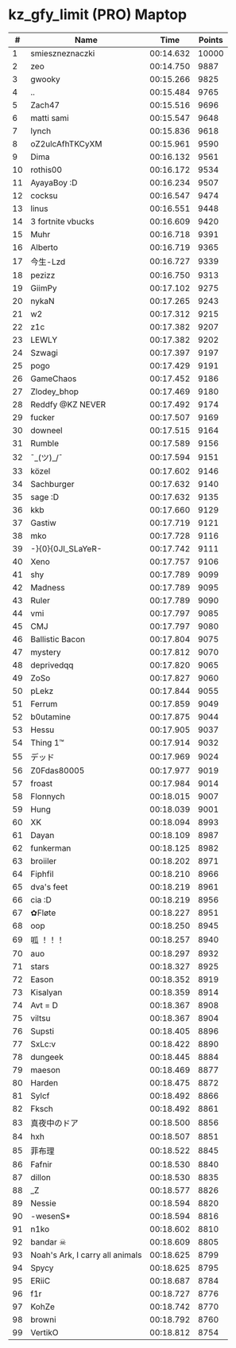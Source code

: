 # kz_gfy_limit (PRO) Maptop

|  # | Name | Time | Points |
|-------------- | -------------- | -------------- | -------------- | 
| 1 | smieszneznaczki | 00:14.632 | 10000 | 
| 2 | zeo | 00:14.750 | 9887 | 
| 3 | gwooky | 00:15.266 | 9825 | 
| 4 | .. | 00:15.484 | 9765 | 
| 5 | Zach47 | 00:15.516 | 9696 | 
| 6 | matti sami | 00:15.547 | 9648 | 
| 7 | lynch | 00:15.836 | 9618 | 
| 8 | oZ2ulcAfhTKCyXM | 00:15.961 | 9590 | 
| 9 | Dima | 00:16.132 | 9561 | 
| 10 | rothis00 | 00:16.172 | 9534 | 
| 11 | AyayaBoy :D | 00:16.234 | 9507 | 
| 12 | cocksu | 00:16.547 | 9474 | 
| 13 | linus | 00:16.551 | 9448 | 
| 14 | 3 fortnite vbucks | 00:16.609 | 9420 | 
| 15 | Muhr | 00:16.718 | 9391 | 
| 16 | Alberto | 00:16.719 | 9365 | 
| 17 | 今生-Lzd | 00:16.727 | 9339 | 
| 18 | pezizz | 00:16.750 | 9313 | 
| 19 | GiimPy | 00:17.102 | 9275 | 
| 20 | nykaN | 00:17.265 | 9243 | 
| 21 | w2 | 00:17.312 | 9215 | 
| 22 | z1c | 00:17.382 | 9207 | 
| 23 | LEWLY | 00:17.382 | 9202 | 
| 24 | Szwagi | 00:17.397 | 9197 | 
| 25 | pogo | 00:17.429 | 9191 | 
| 26 | GameChaos | 00:17.452 | 9186 | 
| 27 | Zlodey_bhop | 00:17.469 | 9180 | 
| 28 | Reddfy @KZ NEVER | 00:17.492 | 9174 | 
| 29 | fucker | 00:17.507 | 9169 | 
| 30 | downeel | 00:17.515 | 9164 | 
| 31 | Rumble | 00:17.589 | 9156 | 
| 32 | ¯\_(ツ)_/¯ | 00:17.594 | 9151 | 
| 33 | közel | 00:17.602 | 9146 | 
| 34 | Sachburger | 00:17.632 | 9140 | 
| 35 | sage :D | 00:17.632 | 9135 | 
| 36 | kkb | 00:17.660 | 9129 | 
| 37 | Gastiw | 00:17.719 | 9121 | 
| 38 | mko | 00:17.728 | 9116 | 
| 39 | -}{0}{0JI_SLaYeR- | 00:17.742 | 9111 | 
| 40 | Xeno | 00:17.757 | 9106 | 
| 41 | shy | 00:17.789 | 9099 | 
| 42 | Madness | 00:17.789 | 9095 | 
| 43 | Ruler | 00:17.789 | 9090 | 
| 44 | vmi | 00:17.797 | 9085 | 
| 45 | CMJ | 00:17.797 | 9080 | 
| 46 | Ballistic Bacon | 00:17.804 | 9075 | 
| 47 | mystery | 00:17.812 | 9070 | 
| 48 | deprivedqq | 00:17.820 | 9065 | 
| 49 | ZoSo | 00:17.827 | 9060 | 
| 50 | pLekz | 00:17.844 | 9055 | 
| 51 | Ferrum | 00:17.859 | 9049 | 
| 52 | b0utamine | 00:17.875 | 9044 | 
| 53 | Hessu | 00:17.905 | 9037 | 
| 54 | Thing 1™ | 00:17.914 | 9032 | 
| 55 | デッド | 00:17.969 | 9024 | 
| 56 | Z0Fdas80005 | 00:17.977 | 9019 | 
| 57 | froast | 00:17.984 | 9014 | 
| 58 | Flonnych | 00:18.015 | 9007 | 
| 59 | Hung | 00:18.039 | 9001 | 
| 60 | XK | 00:18.094 | 8993 | 
| 61 | Dayan | 00:18.109 | 8987 | 
| 62 | funkerman | 00:18.125 | 8982 | 
| 63 | broiiler | 00:18.202 | 8971 | 
| 64 | Fiphfil | 00:18.210 | 8966 | 
| 65 | dva's feet | 00:18.219 | 8961 | 
| 66 | cia :D | 00:18.219 | 8956 | 
| 67 | ✿Fløte | 00:18.227 | 8951 | 
| 68 | oop | 00:18.250 | 8945 | 
| 69 | 呱 ！！！ | 00:18.257 | 8940 | 
| 70 | auo | 00:18.297 | 8932 | 
| 71 | stars | 00:18.327 | 8925 | 
| 72 | Eason | 00:18.352 | 8919 | 
| 73 | Kisalyan | 00:18.359 | 8914 | 
| 74 | Avt = D | 00:18.367 | 8908 | 
| 75 | viltsu | 00:18.367 | 8904 | 
| 76 | Supsti | 00:18.405 | 8896 | 
| 77 | SxLc:v | 00:18.422 | 8890 | 
| 78 | dungeek | 00:18.445 | 8884 | 
| 79 | maeson | 00:18.469 | 8877 | 
| 80 | Harden | 00:18.475 | 8872 | 
| 81 | Sylcf | 00:18.492 | 8866 | 
| 82 | Fksch | 00:18.492 | 8861 | 
| 83 | 真夜中のドア | 00:18.500 | 8856 | 
| 84 | hxh | 00:18.507 | 8851 | 
| 85 | 菲布理 | 00:18.522 | 8845 | 
| 86 | Fafnir | 00:18.530 | 8840 | 
| 87 | dillon | 00:18.530 | 8835 | 
| 88 | _Z | 00:18.577 | 8826 | 
| 89 | Nessie | 00:18.594 | 8820 | 
| 90 | -wesenS* | 00:18.594 | 8816 | 
| 91 | n1ko | 00:18.602 | 8810 | 
| 92 | bandar ☠ | 00:18.609 | 8805 | 
| 93 | Noah's Ark, I carry all animals | 00:18.625 | 8799 | 
| 94 | Spycy | 00:18.625 | 8795 | 
| 95 | ERiiC | 00:18.687 | 8784 | 
| 96 | f1r | 00:18.727 | 8776 | 
| 97 | KohZe | 00:18.742 | 8770 | 
| 98 | browni | 00:18.792 | 8760 | 
| 99 | VertikO | 00:18.812 | 8754 | 

